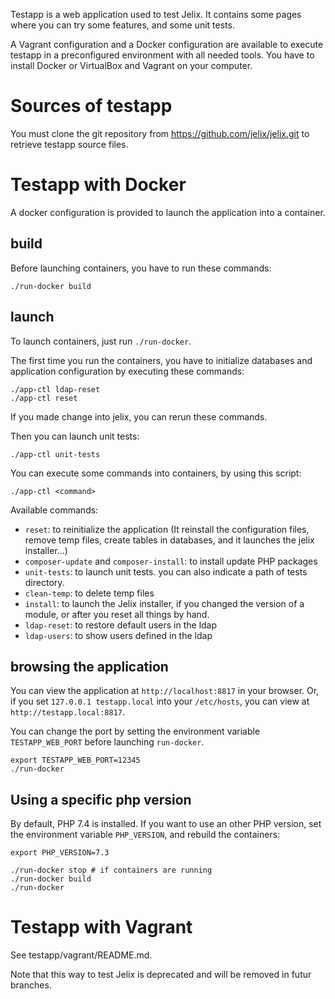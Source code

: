 
Testapp is a web application used to test Jelix. It contains some pages where you can try
some features, and some unit tests.

A Vagrant configuration and a Docker configuration are available to execute testapp 
in a preconfigured environment with all needed tools. 
You have to install Docker or VirtualBox and Vagrant on your computer.

Sources of testapp
==================

You must clone the git repository from https://github.com/jelix/jelix.git to retrieve
testapp source files.


Testapp with Docker
===================

A docker configuration is provided to launch the application into a container.

build
-----
Before launching containers, you have to run these commands:

```
./run-docker build
```


launch
-------

To launch containers, just run `./run-docker`.

The first time you run the containers, you have to initialize databases and
application configuration by executing these commands:

```
./app-ctl ldap-reset
./app-ctl reset
```

If you made change into jelix, you can rerun these commands.

Then you can launch unit tests:

```
./app-ctl unit-tests
```

You can execute some commands into containers, by using this script:

```
./app-ctl <command>
```

Available commands:

* `reset`: to reinitialize the application (It reinstall the configuration files,
  remove temp files, create tables in databases, and it launches the jelix installer...) 
* `composer-update` and `composer-install`: to install update PHP packages 
* `unit-tests`: to launch unit tests. you can also indicate a path of tests directory.
* `clean-temp`: to delete temp files 
* `install`: to launch the Jelix installer, if you changed the version of a module,
   or after you reset all things by hand.
* `ldap-reset`: to restore default users in the ldap
* `ldap-users`: to show users defined in the ldap

browsing the application
------------------------

You can view the application at `http://localhost:8817` in your browser. 
Or, if you set `127.0.0.1 testapp.local` into your `/etc/hosts`, you can
view at `http://testapp.local:8817`.

You can change the port by setting the environment variable `TESTAPP_WEB_PORT`
before launching `run-docker`.

```
export TESTAPP_WEB_PORT=12345
./run-docker
```

Using a specific php version
-----------------------------

By default, PHP 7.4 is installed. If you want to use an other PHP version,
set the environment variable `PHP_VERSION`, and rebuild the containers:

```
export PHP_VERSION=7.3

./run-docker stop # if containers are running
./run-docker build
./run-docker
```


Testapp with Vagrant
====================

See testapp/vagrant/README.md.

Note that this way to test Jelix is deprecated and will be removed in futur branches.

